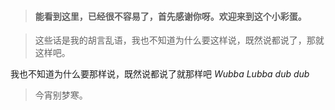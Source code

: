 > #### 能看到这里，已经很不容易了，首先感谢你呀。欢迎来到这个小彩蛋。

>这些话是我的胡言乱语，我也不知道为什么要这样说，既然说都说了，那就这样吧。

我也不知道为什么要那样说，既然说都说了就那样吧
*Wubba Lubba dub dub*
>今宵别梦寒。
